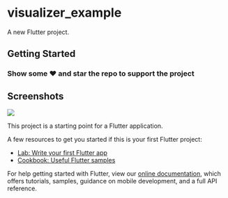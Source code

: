 # visualizer_example

A new Flutter project.

## Getting Started

### Show some :heart: and star the repo to support the project

## Screenshots
<img src="https://raw.githubusercontent.com/Rajkumar07793/music_visualizer_package/master/visual.gif"/>

This project is a starting point for a Flutter application.

A few resources to get you started if this is your first Flutter project:

- [Lab: Write your first Flutter app](https://flutter.dev/docs/get-started/codelab)
- [Cookbook: Useful Flutter samples](https://flutter.dev/docs/cookbook)

For help getting started with Flutter, view our
[online documentation](https://flutter.dev/docs), which offers tutorials,
samples, guidance on mobile development, and a full API reference.
